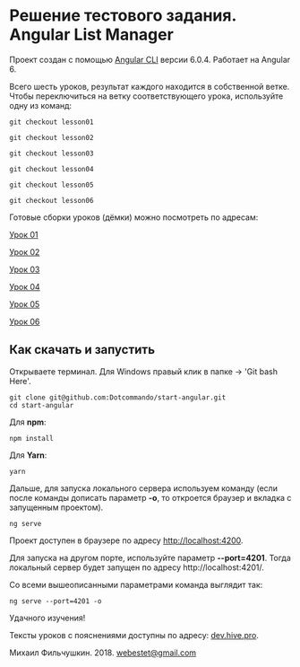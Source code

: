 # Решение тестового задания. Angular List Manager

Проект создан с помощью [Angular CLI](https://github.com/angular/angular-cli) версии 6.0.4. Работает на Angular 6.

Всего шесть уроков, результат каждого находится в собственной ветке. Чтобы переключиться на ветку соответствующего урока, используйте одну из команд:

    git checkout lesson01

    git checkout lesson02

    git checkout lesson03

    git checkout lesson04

    git checkout lesson05

    git checkout lesson06

Готовые сборки уроков (дёмки) можно посмотреть по адресам:

[Урок 01](https://dotcommando.github.io/start-angular/build01/)

[Урок 02](https://dotcommando.github.io/start-angular/build02/)

[Урок 03](https://dotcommando.github.io/start-angular/build03/)

[Урок 04](https://dotcommando.github.io/start-angular/build04/)

[Урок 05](https://dotcommando.github.io/start-angular/build05/)

[Урок 06](https://dotcommando.github.io/start-angular/build06/)

## Как скачать и запустить

Открываете терминал. Для Windows правый клик в папке -> 'Git bash Here'.

    git clone git@github.com:Dotcommando/start-angular.git
    cd start-angular

Для __npm__:

    npm install

Для __Yarn__:

    yarn

Дальше, для запуска локального сервера используем команду (если после команды дописать параметр __-o__, то откроется браузер и вкладка с запущенным проектом).

    ng serve

Проект доступен в браузере по адресу [http://localhost:4200](http://localhost:4200).

Для запуска на другом порте, используйте параметр __--port=4201__. Тогда локальный сервер будет запущен по адресу http://localhost:4201/.

Со всеми вышеописанными параметрами команда выглядит так:

    ng serve --port=4201 -o

Удачного изучения!

Тексты уроков с пояснениями доступны по адресу: [dev.hive.pro](http://dev.hive.pro/courses/angular-6/).

Михаил Фильчушкин. 2018. webestet@gmail.com
